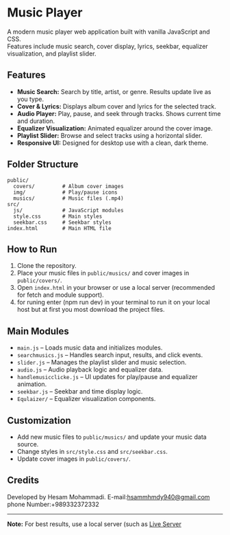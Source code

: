 # Music Player

A modern music player web application built with vanilla JavaScript and CSS.  
Features include music search, cover display, lyrics, seekbar, equalizer visualization, and playlist slider.

## Features

- **Music Search:** Search by title, artist, or genre. Results update live as you type.
- **Cover & Lyrics:** Displays album cover and lyrics for the selected track.
- **Audio Player:** Play, pause, and seek through tracks. Shows current time and duration.
- **Equalizer Visualization:** Animated equalizer around the cover image.
- **Playlist Slider:** Browse and select tracks using a horizontal slider.
- **Responsive UI:** Designed for desktop use with a clean, dark theme.

## Folder Structure

```
public/
  covers/         # Album cover images
  img/            # Play/pause icons
  musics/         # Music files (.mp4)
src/
  js/             # JavaScript modules
  style.css       # Main styles
  seekbar.css     # Seekbar styles
index.html        # Main HTML file
```

## How to Run

1. Clone the repository.
2. Place your music files in `public/musics/` and cover images in `public/covers/`.
3. Open `index.html` in your browser or use a local server (recommended for fetch and module support).
4. for runing enter (npm run dev) in your terminal to run it on your local host but at first you most download the project files.

## Main Modules

- `main.js` – Loads music data and initializes modules.
- `searchmusics.js` – Handles search input, results, and click events.
- `slider.js` – Manages the playlist slider and music selection.
- `audio.js` – Audio playback logic and equalizer data.
- `handlemusicclicke.js` – UI updates for play/pause and equalizer animation.
- `seekbar.js` – Seekbar and time display logic.
- `Equlaizer/` – Equalizer visualization components.

## Customization

- Add new music files to `public/musics/` and update your music data source.
- Change styles in `src/style.css` and `src/seekbar.css`.
- Update cover images in `public/covers/`.

## Credits

Developed by Hesam Mohammadi.
E-mail:hsammhmdy940@gmail.com
phone Number:+989332372332

---

**Note:** For best results, use a local server (such as [Live Server](https://marketplace.visualstudio.com/items?itemName=ritwickdey.LiveServer)
